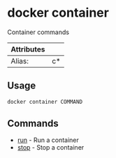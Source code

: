 # docker container

Container commands

| Attributes       | &nbsp;
|------------------|-------------
| Alias:           | c*

## Usage

```bash
docker container COMMAND
```

## Commands

- [run](docker%20container%20run) - Run a container
- [stop](docker%20container%20stop) - Stop a container


